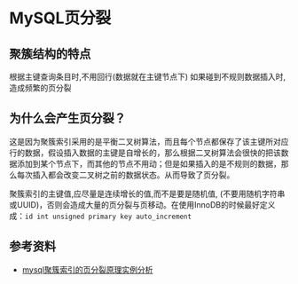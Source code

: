 # MySQL页分裂

## 聚簇结构的特点

根据主键查询条目时,不用回行(数据就在主键节点下)
如果碰到不规则数据插入时,造成频繁的页分裂

## 为什么会产生页分裂？

这是因为聚簇索引采用的是平衡二叉树算法，而且每个节点都保存了该主键所对应行的数据，假设插入数据的主键是自增长的，那么根据二叉树算法会很快的把该数据添加到某个节点下，而其他的节点不用动；但是如果插入的是不规则的数据，那么每次插入都会改变二叉树之前的数据状态。从而导致了页分裂。

聚簇索引的主键值,应尽量是连续增长的值,而不是要是随机值, (不要用随机字符串或UUID)，否则会造成大量的页分裂与页移动。在使用InnoDB的时候最好定义成：`id int unsigned primary key auto_increment`

## 参考资料

- [mysql聚簇索引的页分裂原理实例分析](https://www.mscto.com/mysql/65932.html)